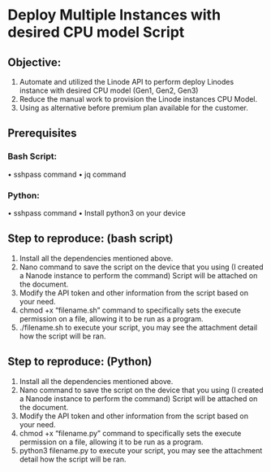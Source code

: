 
# Deploy Multiple Instances with desired CPU model Script

## Objective:
1.	Automate and utilized the Linode API to perform deploy Linodes instance with desired CPU model (Gen1, Gen2, Gen3)
2.	Reduce the manual work to provision the Linode instances CPU Model.
3.	Using as alternative before premium plan available for the customer.
## Prerequisites 
### Bash Script:
•	sshpass command
•	jq command
### Python:
•	sshpass command
•	Install python3 on your device
## Step to reproduce: (bash script)
1.	Install all the dependencies mentioned above.
2.	Nano command to save the script on the device that you using (I created a Nanode instance to perform the command) Script will be attached on the document.
3.	Modify the API token and other information from the script based on your need.
4.	chmod +x “filename.sh” command to specifically sets the execute permission on a file, allowing it to be run as a program.
5.	./filename.sh to execute your script, you may see the attachment detail how the script will be ran.
## Step to reproduce: (Python)
1.	Install all the dependencies mentioned above.
2.	Nano command to save the script on the device that you using (I created a Nanode instance to perform the command) Script will be attached on the document.
3.	Modify the API token and other information from the script based on your need.
4.	chmod +x “filename.py” command to specifically sets the execute permission on a file, allowing it to be run as a program.
5.	python3 filename.py to execute your script, you may see the attachment detail how the script will be ran.

